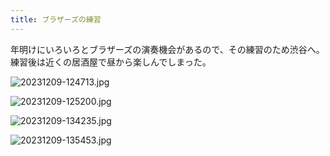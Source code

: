 ```yaml
---
title: ブラザーズの練習
---
```


年明けにいろいろとブラザーズの演奏機会があるので、その練習のため渋谷へ。練習後は近くの居酒屋で昼から楽しんでしまった。

![20231209-124713.jpg](https://ceshmina-photos.s3.ap-northeast-1.amazonaws.com/medium/202312/20231209-124713.jpg "チーズダッカルビ、懐かしい")

![20231209-125200.jpg](https://ceshmina-photos.s3.ap-northeast-1.amazonaws.com/medium/202312/20231209-125200.jpg)

![20231209-134235.jpg](https://ceshmina-photos.s3.ap-northeast-1.amazonaws.com/medium/202312/20231209-134235.jpg "ヒカリエ")

![20231209-135453.jpg](https://ceshmina-photos.s3.ap-northeast-1.amazonaws.com/medium/202312/20231209-135453.jpg "表参道駅")
